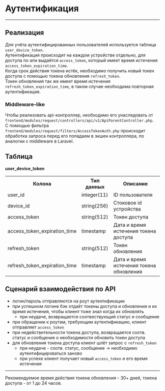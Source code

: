 # Аутентификация #

---
## Реализация ##
Для учёта аутентифицированных пользователей используется таблица `user_device_token`.<br>
Аутентификация происходит на каждом устройстве отдельно, для доступа по апи выдаётся `access_token`, который имеет время истечения `access_token_expiration_time`.<br>
Когда срок действия токена истёк, необходимо получить новый токен доступа с помощью токена обновления `refresh_token`.<br>
Токен обновления так же имеет время истечения `refresh_token_expiration_time`, в таком случае необходима повторная аутентификация.

### Middleware-like ###
Чтобы реализовать api-контроллер, необходимо его унаследовать от  `frontend/modules/request/controllers/api/v1/ApiParentController.php`.<br>
С помощью фильтра `frontend/modules/request/filters/AccessTokenAuth.php` происходит обработка запроса перед его попадаем в экшен контроллера, по аналогии с middleware в Laravel. 

## Таблица ##
**user_device_token**
<table>
    <tr>
        <th>Колона</th>
        <th>Тип данных</th>
        <th>Описание</th>
    </tr>
    <tr>
        <td>user_id</td>
        <td>integer(11)</td>
        <td>ID пользователя</td>
    </tr>
    <tr>
        <td>device_id</td>
        <td>string(256)</td>
        <td>Стоковое id устройства</td>
    </tr>
    <tr>
        <td>access_token</td>
        <td>string(512)</td>
        <td>Токен доступа</td>
    </tr>
    <tr>
        <td>access_token_expiration_time</td>
        <td>timestamp</td>
        <td>Дата и время истечения токена доступа</td>
    </tr>
    <tr>
        <td>refresh_token</td>
        <td>string(512)</td>
        <td>Токен обновления</td>
    </tr>
    <tr>
        <td>refresh_token_expiration_time</td>
        <td>timestamp</td>
        <td>Дата и время истечения токена обновления</td>
    </tr>
</table>

## Сценарий взаимодействия по API ##
[//]: # (todo оставить ссылку на API, мб указать роут)
- логин/пароль отправляются на роут аутентификации 
- при успешном логине бэк отдаёт токены доступа и обновления и их время истечения, чтобы клиент тоже знал когда их обновлять 
  + при неудаче, возвращается соотвествующий статус и сообщение 
- при обращении к роутам, требующим аутентификацию, клиент отправляет `access_token`
- при недействительности токена доступа, возвращается соотв. статус и сообщение о необходимости обновить токен доступа
- для обновления токена доступа клиент шлёт запрос с `refresh_token`
  + при неудаче - соотв. статус, сообщение -> необходимо аутентифицироваться заново
  + при успехе клиент получает новый `access_token` и его время истечения

---

Рекомендуемое время действия токена обновления - 30+ дней, токена доступа - от 1 до 24 часов.